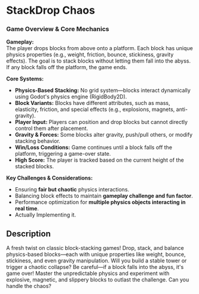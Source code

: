 # StackDrop Chaos

### **Game Overview & Core Mechanics**

**Gameplay:**  
The player drops blocks from above onto a platform. Each block has unique physics properties (e.g., weight, friction, bounce, stickiness, gravity effects). The goal is to stack blocks without letting them fall into the abyss. If any block falls off the platform, the game ends.

**Core Systems:**

- **Physics-Based Stacking:** No grid system—blocks interact dynamically using Godot's physics engine (RigidBody2D).
- **Block Variants:** Blocks have different attributes, such as mass, elasticity, friction, and special effects (e.g., explosions, magnets, anti-gravity).
- **Player Input:** Players can position and drop blocks but cannot directly control them after placement.
- **Gravity & Forces:** Some blocks alter gravity, push/pull others, or modify stacking behavior.
- **Win/Loss Conditions:** Game continues until a block falls off the platform, triggering a game-over state.
- **High Score:** The player is tracked based on the current height of the stacked blocks.

**Key Challenges & Considerations:**

- Ensuring **fair but chaotic** physics interactions.
- Balancing block effects to maintain **gameplay challenge and fun factor**.
- Performance optimization for **multiple physics objects interacting in real time**.
- Actually Implementing it.

## Description
A fresh twist on classic block-stacking games! Drop, stack, and balance physics-based blocks—each with unique properties like weight, bounce, stickiness, and even gravity manipulation. Will you build a stable tower or trigger a chaotic collapse? Be careful—if a block falls into the abyss, it's game over! Master the unpredictable physics and experiment with explosive, magnetic, and slippery blocks to outlast the challenge. Can you handle the chaos?
